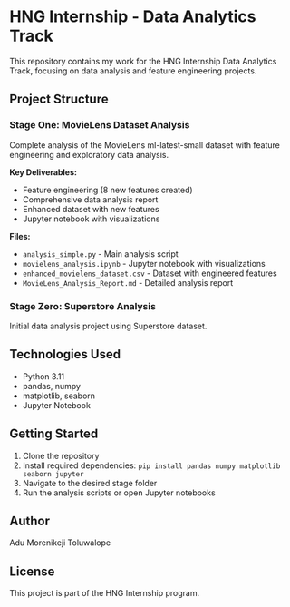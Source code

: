 # HNG Internship - Data Analytics Track

This repository contains my work for the HNG Internship Data Analytics Track, focusing on data analysis and feature engineering projects.

## Project Structure

### Stage One: MovieLens Dataset Analysis
Complete analysis of the MovieLens ml-latest-small dataset with feature engineering and exploratory data analysis.

**Key Deliverables:**
- Feature engineering (8 new features created)
- Comprehensive data analysis report
- Enhanced dataset with new features
- Jupyter notebook with visualizations

**Files:**
- `analysis_simple.py` - Main analysis script
- `movielens_analysis.ipynb` - Jupyter notebook with visualizations
- `enhanced_movielens_dataset.csv` - Dataset with engineered features
- `MovieLens_Analysis_Report.md` - Detailed analysis report

### Stage Zero: Superstore Analysis
Initial data analysis project using Superstore dataset.

## Technologies Used
- Python 3.11
- pandas, numpy
- matplotlib, seaborn
- Jupyter Notebook

## Getting Started

1. Clone the repository
2. Install required dependencies: `pip install pandas numpy matplotlib seaborn jupyter`
3. Navigate to the desired stage folder
4. Run the analysis scripts or open Jupyter notebooks

## Author
Adu Morenikeji Toluwalope

## License
This project is part of the HNG Internship program.
